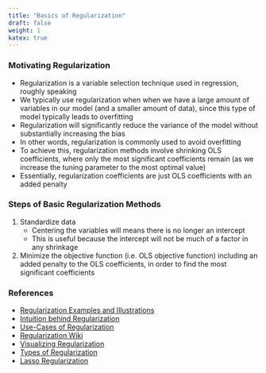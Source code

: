 ```yaml
---
title: "Basics of Regularization"
draft: false
weight: 1
katex: true
---
```


### Motivating Regularization
- Regularization is a variable selection technique used in regression, roughly speaking
- We typically use regularization when when we have a large amount of variables in our model (and a smaller amount of data), since this type of model typically leads to overfitting
- Regularization will significantly reduce the variance of the model without substantially increasing the bias
- In other words, regularization is commonly used to avoid overfitting
- To achieve this, regularization methods involve shrinking OLS coefficients, where only the most significant coefficients remain (as we increase the tuning parameter to the most optimal value)
- Essentially, regularization coefficients are just OLS coefficients with an added penalty

### Steps of Basic Regularization Methods
1. Standardize data
	- Centering the variables will means there is no longer an intercept
	- This is useful because the intercept will not be much of a factor in any shrinkage
2. Minimize the objective function (i.e. OLS objective function) including an added penalty to the OLS coefficients, in order to find the most significant coefficients

### References
- [Regularization Examples and Illustrations](http://www.socr.umich.edu/people/dinov/courses/DSPA_notes/17_RegularizedLinModel_KnockoffFilter.html)
- [Intuition behind Regularization](https://stats.stackexchange.com/questions/4961/what-is-regularization-in-plain-english)
- [Use-Cases of Regularization](https://towardsdatascience.com/regularization-in-machine-learning-76441ddcf99a)
- [Regularization Wiki](https://en.wikipedia.org/wiki/Regularization_(mathematics))
- [Visualizing Regularization](http://laid.delanover.com/difference-between-l1-and-l2-regularization-implementation-and-visualization-in-tensorflow/)
- [Types of Regularization](https://www.quora.com/What-is-the-difference-between-L1-and-L2-regularization-How-does-it-solve-the-problem-of-overfitting-Which-regularizer-to-use-and-when)
- [Lasso Regularization](https://stats.stackexchange.com/questions/86434/is-standardisation-before-lasso-really-necessary)
